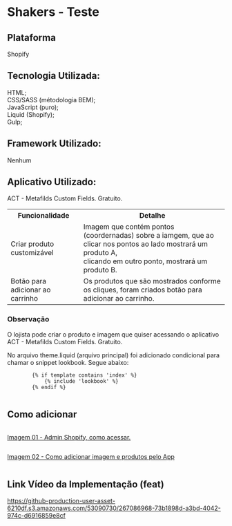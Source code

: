 <h1><b>Shakers - Teste</b></h1>
<h2>Plataforma</h2>
<p>
   Shopify
</p>
<h2>Tecnologia Utilizada:</h2>
<p>
    HTML;<br /> CSS/SASS (métodologia BEM);<br /> JavaScript (puro); <br /> Liquid (Shopify);<br /> Gulp;
</p>
<h2>Framework Utilizado:</h2>
<p>
    Nenhum
</p>
<h2>Aplicativo Utilizado:</h2>
<p>
    ACT - Metafilds Custom Fields. Gratuito.
</p>
<table>
  <tr>
    <th>Funcionalidade</th>
    <th>Detalhe</th>
  </tr>
  <tr>
    <td>Criar produto customizável</td>
    <td>
        Imagem que contém pontos (coordernadas) sobre a iamgem, que ao clicar nos pontos ao lado mostrará um produto A, <br />
        clicando em outro ponto, mostrará um produto B.
    </td>
  </tr>
  <tr>
    <td>Botão para adicionar ao carrinho</td>
    <td>
        Os produtos que são mostrados conforme os cliques, foram criados botão para adicionar ao carrinho.
    </td>
  </tr>
</table>
<h3>Observação</h3>
<p>O lojista pode criar o produto e imagem que quiser acessando o aplicativo ACT - Metafilds Custom Fields. Gratuito.</p>
<p>No arquivo theme.liquid (arquivo principal) foi adicionado condicional para chamar o snippet lookbook. Segue abaixo: <br />
    <code>
        {% if template contains 'index' %}
            {% include 'lookbook' %}
        {% endif %}
    </code>
</p>
<h2>Como adicionar</h2>
<div style="display:flex;flex-direction:column">
    <a href="https://github.com/Rodolfo-87/shakers-shopify-teste/blob/main/img/img-1.jpg"> 
        <p>Imagem 01 - Admin Shopify, como acessar.</p>
    </a>
    <a href="https://github.com/Rodolfo-87/shakers-shopify-teste/blob/main/img/img-2.jpg">
        <p> Imagem 02 - Como adicionar imagem e produtos pelo App </p>
    </a>
</div>
<h2>Link Vídeo da Implementação (feat)</h2>
<a href="https://github-production-user-asset-6210df.s3.amazonaws.com/53090730/267086968-73b1898d-a3bd-4042-974c-d6916859e8cf">
    <span> https://github-production-user-asset-6210df.s3.amazonaws.com/53090730/267086968-73b1898d-a3bd-4042-974c-d6916859e8cf </span>
</a>

